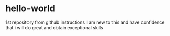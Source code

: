 # hello-world
1st repository from github instructions
I am new to this and have confidence that i will do great and obtain exceptional skills
